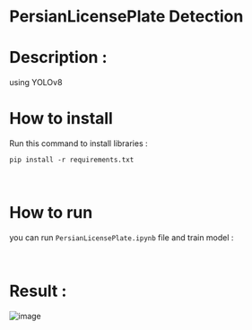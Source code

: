 # PersianLicensePlate Detection

# Description :

using YOLOv8 


# How to install
Run this command to install libraries : 
```
pip install -r requirements.txt 
```
<br/>

# How to run 
you can run `PersianLicensePlate.ipynb` file and train model : <br/>


<br/>


# Result : 

![image](predict/cars.png)


